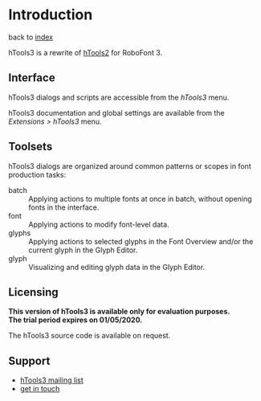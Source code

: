 Introduction
============

back to [index](index.html)

hTools3 is a rewrite of [hTools2] for RoboFont 3.

[hTools2]: http://github.com/gferreira/hTools2


Interface
---------

hTools3 dialogs and scripts are accessible from the *hTools3* menu.

hTools3 documentation and global settings are available from the *Extensions > hTools3* menu.


Toolsets
--------

hTools3 dialogs are organized around common patterns or scopes in font production tasks:

<dl>

<dt>batch
<dd>Applying actions to multiple fonts at once in batch, without opening fonts in the interface.

<dt>font
<dd>Applying actions to modify font-level data.

<dt>glyphs
<dd>Applying actions to selected glyphs in the Font Overview and/or the current glyph in the Glyph Editor.

<dt>glyph
<dd>Visualizing and editing glyph data in the Glyph Editor.

</dl>


Licensing
---------

**This version of hTools3 is available only for evaluation purposes.**  
**The trial period expires on 01/05/2020.**

The hTools3 source code is available on request.


Support
-------

- [hTools3 mailing list](#)
- [get in touch](mailto:gustavo@hipertipo.com)
